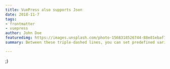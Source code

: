 ```yaml
---
title: VuePress also supports Json
date: 2018-11-7
tags:
- frontmatter
- vuepress
author: John Doe
featuredimg: https://images.unsplash.com/photo-1568318526744-88e81ebaf78f?ixlib=rb-1.2.1&auto=format&fit=crop&w=1350&q=80
summary: Between these triple-dashed lines, you can set predefined variables.

---
```

;)